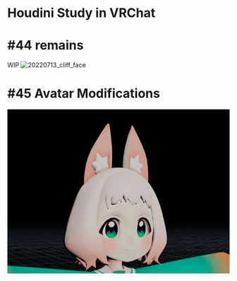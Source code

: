 # Houdini Study in VRChat

# #44 remains
WIP 
![20220713_cliff_face](https://user-images.githubusercontent.com/44863813/179661111-28828ac6-dc14-48d9-baf5-e5ceb57de0c2.gif)

# #45 Avatar Modifications
![blendshape_test](/misc/blendshape_test.gif)